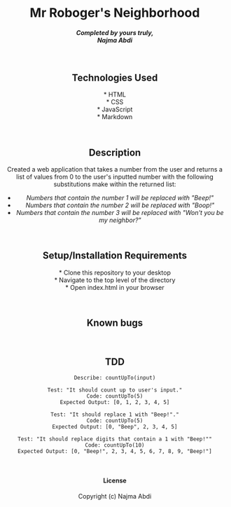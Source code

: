 # <div align="center"> **Mr Roboger's Neighborhood**</div>

#### <div align="center"> *Completed by yours truly,  <br> **Najma Abdi*** </div>  
<p>&nbsp;</p>

## <div align="center"> Technologies Used
<div align="center">* HTML
<div align="center">* CSS
<div align="center">* JavaScript 
<div align="center">* Markdown

<p>&nbsp;</p>

## <div align="center"> Description </div>
 Created a web application that takes a number from the user and returns a list of values from 0 to the user's inputted number with the following substitutions make within the returned list:
  - *Numbers that contain the number 1 will be replaced with "Beep!"*
  - *Numbers that contain the number 2 will be replaced with "Boop!"*
  - *Numbers that contain the number 3 will be replaced with "Won't you be my neighbor?"*</div>
<p>&nbsp;</p>


## <div align="center">Setup/Installation Requirements 
<div align="center">* Clone this repository to your desktop 
<div align="center">* Navigate to the top level of the directory
<div align="center">* Open index.html in your browser 
<p>&nbsp;</p>


## <div align="center"> Known bugs </div>
    
<p>&nbsp;</p>


## <div align="center"> TDD </div>
    Describe: countUpTo(input)

    Test: "It should count up to user's input."
    Code: countUpTo(5)
    Expected Output: [0, 1, 2, 3, 4, 5]

    Test: "It should replace 1 with "Beep!"."
    Code: countUpTo(5)
    Expected Output: [0, "Beep", 2, 3, 4, 5]

    Test: "It should replace digits that contain a 1 with "Beep!""
    Code: countUpTo(10)
    Expected Output: [0, "Beep!", 2, 3, 4, 5, 6, 7, 8, 9, "Beep!"]
<p>&nbsp;</p>

#### License

Copyright (c)  Najma Abdi